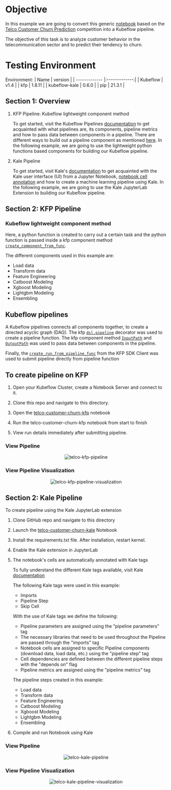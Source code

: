 # Objective
In this example we are going to convert this generic [notebook](https://github.com/josepholaide/examples/blob/telco/telco-customer-churn-kaggle-competition/telco-customer-churn-orig.ipynb) 
based on the [Telco Customer Churn Prediction](https://www.kaggle.com/datasets/blastchar/telco-customer-churn) competition into a Kubeflow pipeline.

The objective of this task is to analyze customer behavior in the telecommunication sector and to predict their tendency to churn.

# Testing Environment

Environment:
| Name        | version           | 
| ------------- |:-------------:|
| Kubeflow      | v1.4   |
| kfp           | 1.8.11 |
| kubeflow-kale | 0.6.0  |
| pip           | 21.3.1 |


## Section 1: Overview

1. KFP Pipeline: Kubeflow lightweight component method

   To get started, visit the Kubeflow Pipelines [documentation](https://www.kubeflow.org/docs/components/pipelines/sdk/) 
   to get acquainted with what pipelines are, its components, pipeline metrics and how to pass data between components in a pipeline. 
   There are different ways to build out a pipeline component as mentioned [here](https://www.kubeflow.org/docs/components/pipelines/sdk/build-pipeline/#building-pipeline-components). 
   In the following example, we are going to use the lightweight python functions based components for building our Kubeflow pipeline.

2. Kale Pipeline

   To get started, visit Kale's [documentation](https://docs.arrikto.com/user/kale/index.html) to get acquainted with the 
   Kale user interface (UI) from a Jupyter Notebook, [notebook cell annotation](https://docs.arrikto.com/user/kale/jupyterlab/annotate.html) 
   and how to create a machine learning pipeline using Kale.
   In the following example, we are going to use the Kale JupyterLab Extension to building our Kubeflow pipeline.

## Section 2: KFP Pipeline

### Kubeflow lightweight component method
Here, a python function is created to carry out a certain task and the python function is passed inside a kfp component method [`create_component_from_func`](https://kubeflow-pipelines.readthedocs.io/en/latest/source/kfp.components.html#kfp.components.create_component_from_func). 

The different components used in this example are:

- Load data
- Transform data
- Feature Engineering
- Catboost Modeling
- Xgboost Modeling
- Lightgbm Modeling
- Ensembling

## Kubeflow pipelines
A Kubeflow pipelines connects all components together, to create a directed acyclic graph (DAG). The kfp [`dsl.pipeline`](https://www.kubeflow.org/docs/components/pipelines/sdk/sdk-overview/) decorator was used to create a pipeline function. 
The kfp component method [`InputPath`](https://kubeflow-pipelines.readthedocs.io/en/latest/source/kfp.components.html#kfp.components.InputPath) and [`OutputPath`](https://kubeflow-pipelines.readthedocs.io/en/latest/source/kfp.components.html#kfp.components.OutputPath) was used to pass data between components in the pipeline. 

Finally, the  [`create_run_from_pipeline_func`](https://kubeflow-pipelines.readthedocs.io/en/stable/source/kfp.client.html) from the KFP SDK Client was used to submit pipeline directly from pipeline function

## To create pipeline on KFP
   
1. Open your Kubeflow Cluster, create a Notebook Server and connect to it.

2. Clone this repo and navigate to this directory.
3. Open the [telco-customer-churn-kfp](https://github.com/josepholaide/examples/blob/telco/telco-customer-churn-kaggle-competition/telco-customer-churn-kfp.ipynb) notebook 
4. Run the telco-customer-churn-kfp notebook from start to finish
5. View run details immediately after submitting pipeline.

### View Pipeline

<p align=center>
<img src="https://github.com/josepholaide/examples/blob/telco/telco-customer-churn-kaggle-competition/images/telco-kfp-pipeline.PNG?raw=true" alt="telco-kfp-pipeline"/>
</p>

### View Pipeline Visualization

<p align=center>
<img src="https://github.com/josepholaide/examples/blob/telco/telco-customer-churn-kaggle-competition/images/telco-kfp-pipeline-visualization.PNG?raw=true" alt="telco-kfp-pipeline-visualization"/>
</p>

## Section 2: Kale Pipeline

To create pipeline using the Kale JupyterLab extension


1. Clone GitHub repo and navigate to this directory

2. Launch the [telco-customer-churn-kale](https://github.com/josepholaide/examples/blob/telco/telco-customer-churn-kaggle-competition/telco-customer-churn-kale.ipynb) Notebook

3. Install the requirements.txt file. After installation, restart kernel.

4. Enable the Kale extension in JupyterLab 

5. The notebook's cells are automatically annotated with Kale tags

   To fully understand the different Kale tags available, visit Kale [documentation](https://docs.arrikto.com/user/kale/jupyterlab/cell-types.html?highlight=pipeline%20metrics#annotate-pipeline-step-cells)
   
   The following Kale tags were used in this example:

   * Imports
   * Pipeline Step
   * Skip Cell
   
   With the use of Kale tags we define the following:

   * Pipeline parameters are assigned using the "pipeline parameters" tag
   * The necessary libraries that need to be used throughout the Pipeline are passed through the "imports" tag
   * Notebook cells are assigned to specific Pipeline components (download data, load data, etc.) using the "pipeline step" tag
   * Cell dependencies are defined between the different pipeline steps with the "depends on" flag
   * Pipeline metrics are assigned using the "pipeline metrics" tag
   
   The pipeline steps created in this example:

   * Load data
   * Transform data
   * Feature Engineering
   * Catboost Modeling
   * Xgboost Modeling
   * Lightgbm Modeling
   * Ensembling

6. Compile and run Notebook using Kale

### View Pipeline

<p align=center>
<img src="https://github.com/josepholaide/examples/blob/telco/telco-customer-churn-kaggle-competition/images/telco-kale-pipeline.PNG?raw=true" alt="telco-kale-pipeline"/>
</p>

### View Pipeline Visualization

<p align=center>
<img src="https://github.com/josepholaide/examples/blob/telco/telco-customer-churn-kaggle-competition/images/telco-kale-pipeline-visualization.PNG?raw=true" alt="telco-kale-pipeline-visualization"/>
</p>
